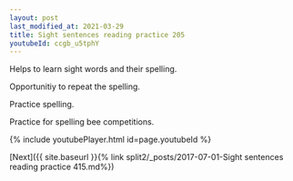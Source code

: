 ```yaml
---
layout: post
last_modified_at: 2021-03-29
title: Sight sentences reading practice 205
youtubeId: ccgb_u5tphY
---
```

 
 
Helps to learn sight words and their spelling.

Opportunitiy to repeat the spelling. 

Practice spelling. 
 
Practice for spelling bee competitions. 
 
{% include youtubePlayer.html id=page.youtubeId %}
 
 

[Next]({{ site.baseurl }}{% link  split2/_posts/2017-07-01-Sight sentences reading practice 415.md%})
 
